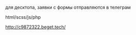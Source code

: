 для десктопа, заявки с формы отправляются в телеграм

html/scss/js/php

http://c9872322.beget.tech/
